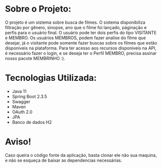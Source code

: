 # Sobre o Projeto:
O projeto é um sistema sobre busca de filmes. O sistema disponibiliza filtração por gênero, sinopse, ano que o filme foi lançado, páginação e perfis
para o usuário final. O usuário pode ter dois perfis do tipo VISITANTE e MEMBRO. Os usuários MEMBROS, podem fazer analise do filme que desejar,
já o visitante pode somente fazer buscas sobre os filmes que estão disponiveis na plataforma. Para ter acesso aos recursos disponiveis na API,
é necessário fazer o login, e se deseja ter o Perfil MEMBRO, precisa assinar nosso pacote MEMBRINHO :).

# Tecnologias Utilizada:
  * Java 11
  * Spring Boot 2.3.5
  * Swagger
  * Maven
  * OAuth 2.0
  * JPA
  * Banco de dados H2
  
# Aviso!
Caso queira o código fonte da aplicação, basta clonar ele não sua maquina, e não se esqueça
de baixar as dependencias necessárias.
